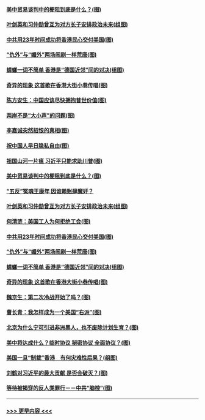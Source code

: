 #### [美中贸易谈判中的梗阻到底是什么？(图)](../pages/p4/907791.md?t=09191544) 
#### [叶剑英和习仲勋曾互为对方长子安排政治未来(组图)](../pages/p4/907786.md?t=09191544) 
#### [中共用23年时间成功将香港民心交付美国(图)](../pages/p4/907698.md?t=09191544) 
#### [“仇外”与“媚外”两场闹剧一样荒唐(图)](../pages/p4/907689.md?t=09191544) 
#### [蟑螂一词不简单 香港是“德国近邻”间的对决(组图)](../pages/p4/907618.md?t=09191544) 
#### [奇异的现象 这首歌在香港大街小巷传唱(图)](../pages/p4/907583.md?t=09191544) 
#### [陈方安生：中国应该尽快拥抱普世价值(图)](../pages/p4/907826.md?t=09191544) 
#### [两岸不是“大小声”的问题(图)](../pages/p4/907825.md?t=09191544) 
#### [李嘉诚突然招恨的真相(图)](../pages/p4/907799.md?t=09191544) 
#### [祝中国人早日隐私自由(图)](../pages/p4/907797.md?t=09191544) 
#### [祖国山河一片瘟 习近平只能求助川普(图)](../pages/p4/907796.md?t=09191544) 
#### [美中贸易谈判中的梗阻到底是什么？(图)](../pages/p4/907791.md?t=09191544) 
#### [“五反”冤魂王康年 因谁赖账肆魔奸？](../pages/p4/907787.md?t=09191544) 
#### [叶剑英和习仲勋曾互为对方长子安排政治未来(组图)](../pages/p4/907786.md?t=09191544) 
#### [何清涟：美国工人为何拒绝工会(图)](../pages/p4/907701.md?t=09191544) 
#### [中共用23年时间成功将香港民心交付美国(图)](../pages/p4/907698.md?t=09191544) 
#### [“仇外”与“媚外”两场闹剧一样荒唐(图)](../pages/p4/907689.md?t=09191544) 
#### [蟑螂一词不简单 香港是“德国近邻”间的对决(组图)](../pages/p4/907618.md?t=09191544) 
#### [奇异的现象 这首歌在香港大街小巷传唱(图)](../pages/p4/907583.md?t=09191544) 
#### [魏京生：第二次冷战开始了吗？(图)](../pages/p4/907581.md?t=09191544) 
#### [曹长青：我怎样成为一个美国“右派”(图)](../pages/p4/907580.md?t=09191544) 
#### [北京为什么宁可引进非洲黑人，也不废除计划生育？(图)](../pages/p4/907577.md?t=09191544) 
#### [美中将达成什么？临时协议 秘密协议 全面协议？(图)](../pages/p4/907576.md?t=09191544) 
#### [美国一旦“制裁”香港　有何灾难性后果？(组图)](../pages/p4/907575.md?t=09191544) 
#### [刘鹤对习近平的最大贡献 是否会破灭？(图)](../pages/p4/907509.md?t=09191544) 
#### [等待被揭穿的反人类罪行－－中共“脑控”(图)](../pages/p4/907167.md?t=09191544) 

----
#### [ >>> 更早内容 <<< ](../indexes/p4-earlier.md)
